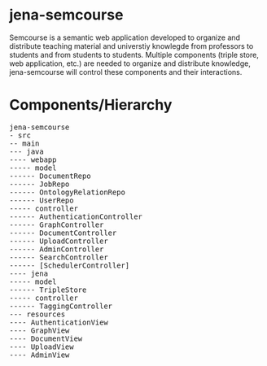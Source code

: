 # jena-semcourse
Semcourse is a semantic web application developed to organize and distribute teaching material and universtiy knowlegde from professors to students and from students to students.
Multiple components (triple store, web application, etc.) are needed to organize and distribute knowledge, jena-semcourse will control these components and their interactions. 
# Components/Hierarchy
<pre>
jena-semcourse
- src
-- main
--- java
---- webapp
----- model
------ DocumentRepo
------ JobRepo
------ OntologyRelationRepo
------ UserRepo
----- controller
------ AuthenticationController
------ GraphController
------ DocumentController
------ UploadController
------ AdminController
------ SearchController
------ [SchedulerController]
---- jena
----- model
------ TripleStore
----- controller
------ TaggingController
--- resources
---- AuthenticationView
---- GraphView
---- DocumentView
---- UploadView
---- AdminView
</pre>

